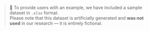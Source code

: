 > 📎 To provide users with an example, we have included a sample dataset in `.xlsx` format.  
> Please note that this dataset is artificially generated and **was not used** in our research — it is entirely fictional.
